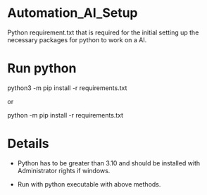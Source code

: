 # Automation_AI_Setup
Python requirement.txt that is required for the initial setting up the necessary packages for python to work on a AI.

# Run python
python3 -m pip install -r requirements.txt

or 

python -m pip install -r requirements.txt

# Details
- Python has to be greater than 3.10 and should be installed with Administrator rights if windows.

- Run with python executable with above methods.